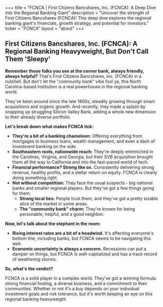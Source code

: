 +++
title = "FCNCA |  First Citizens Bancshares, Inc. (FCNCA): A Deep Dive into the Regional Banking Giant"
description = "Uncover the strength of First Citizens Bancshares (FCNCA)! This deep dive explores the regional banking giant's financials, growth strategy, and potential for investors."
ticker = "FCNCA"
layout = "about"
+++

        


## First Citizens Bancshares, Inc. (FCNCA): A Regional Banking Heavyweight, But Don't Call Them 'Sleepy'

**Remember those folks you see at the corner bank, always friendly, always helpful?** That's First Citizens Bancshares, Inc. (FCNCA) in a nutshell. But don't let the "community bank" vibe fool ya, this North Carolina-based institution is a real powerhouse in the regional banking world. 

They've been around since the late 1800s, steadily growing through smart acquisitions and organic growth.  And recently, they made a splash by snapping up struggling Silicon Valley Bank, adding a whole new dimension to their already diverse portfolio. 

**Let's break down what makes FCNCA tick:**

* **They're a bit of a banking chameleon:** Offering everything from mortgages to business loans, wealth management, and even a dash of investment banking on the side. 
* **Southeastern roots, nationwide reach:** They're deeply entrenched in the Carolinas, Virginia, and Georgia, but their SVB acquisition brought them all the way to California and into the fast-paced world of tech. 
* **Financial performance? Strong like ox.** Consistently delivering strong revenue, healthy profits, and a stellar return on equity.  FCNCA is clearly doing something right. 
* **Not without competition:** They face the usual suspects - big national banks and smaller regional players.  But they've got a few things going for them:
    * **Strong local ties:** People trust them, and they've got a pretty sizable slice of the market in some areas.
    * **The "community bank" charm:** They're known for being personable, helpful, and a good neighbor. 

**Now, let's talk about the elephant in the room:**  

* **Rising interest rates are a bit of a headwind.** It's affecting everyone's bottom line, including banks, but FCNCA seems to be navigating this well. 
* **Economic uncertainty is always a concern.** Recessions can put a damper on things, but FCNCA is well-capitalized and has a track record of weathering storms. 

**So, what's the verdict?**

FCNCA is a solid player in a complex world. They've got a winning formula: strong financial footing, a diverse business, and a commitment to their communities. Whether or not it's a *buy* depends on your individual investment goals and risk tolerance, but it's worth keeping an eye on this regional banking heavyweight. 

        